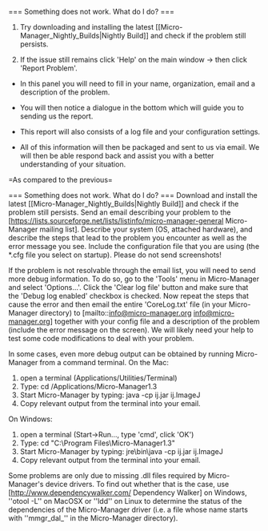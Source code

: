 === Something does not work.  What do I do? ===
1) Try downloading and installing the latest [[Micro-Manager_Nightly_Builds|Nightly Build]] and check if the problem still persists. 

2) If the issue still remains click 'Help' on the main window -> then click 'Report Problem'. 

* In this panel you will need to fill in your name, organization, email and a description of the problem. 

* You will then notice a dialogue in the bottom which will guide you to sending us the report. 

* This report will also consists of a log file and your configuration settings. 

* All of this information will then be packaged and sent to us via email. We will then be able respond back and assist you with a better understanding of your situation.

=As compared to the previous=


=== Something does not work.  What do I do? ===
Download and install the latest [[Micro-Manager_Nightly_Builds|Nightly Build]] and check if the problem still persists. Send an email describing your problem to the [https://lists.sourceforge.net/lists/listinfo/micro-manager-general Micro-Manager mailing list].  Describe your system (OS, attached hardware), and describe the steps that lead to the problem you encounter as well as the error message you see. Include the configuration file that you are using (the *.cfg file you select on startup).  Please do not send screenshots!

If the problem is not resolvable through the email list, you will need to send more debug information. To do so, go to the 'Tools' menu in Micro-Manager and select 'Options...'. Click the 'Clear log file' button and make sure that the 'Debug log enabled' checkbox is checked.  Now repeat the steps that cause the error and then email the entire 'CoreLog.txt' file (in your Micro-Manager directory) to [mailto::info@micro-manager.org info@micro-manager.org] together with your config file and a description of the problem (include the error message on the screen). We will likely need your help to test some code modifications to deal with your problem.

In some cases, even more debug output can be obtained by running Micro-Manager from a command terminal.  On the Mac:<br>
1. open a terminal (Applications/Utilities/Terminal)<br>
2. Type: cd /Applications/Micro-Manager1.3<br>
3. Start Micro-Manager by typing: java -cp ij.jar ij.ImageJ<br>
4. Copy relevant output from the terminal into your email.<br>

On Windows:<br>
1. open a terminal (Start->Run..., type 'cmd', click 'OK')<br>
2. Type: cd "C:\Program Files\Micro-Manager1.3"<br>
3. Start Micro-Manager by typing: jre\bin\java -cp ij.jar ij.ImageJ<br>
4. Copy relevant output from the terminal into your email.<br>

Some problems are only due to missing .dll files required by Micro-Manager's device drivers. To find out whether that is the case, use [http://www.dependencywalker.com/ Dependency Walker] on Windows, ''otool -L'' on MacOSX or ''ldd'' on Linux to determine the status of the dependencies of the Micro-Manager driver (i.e. a file whose name starts with ''mmgr_dal_'' in the Micro-Manager directory).
